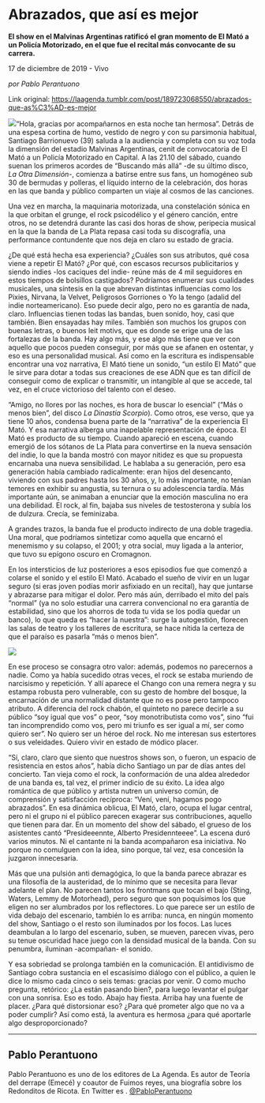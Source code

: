 # Abrazados, que así es mejor

**El show en el Malvinas Argentinas ratificó el gran momento de El Mató a un Policía Motorizado, en el que fue el recital más convocante de su carrera.**

17 de diciembre de 2019 - Vivo

_por Pablo Perantuono_

Link original: https://laagenda.tumblr.com/post/189723068550/abrazados-que-as%C3%AD-es-mejor

![](https://64.media.tumblr.com/536ee5a5b229197045a42d987d1279c1/1a9697745298926b-90/s500x750/c3ab3c4a4dde4368e50d77dacf664aa9639532bf.jpg)“Hola, gracias por acompañarnos en esta noche tan hermosa”. Detrás de una espesa cortina de humo, vestido de negro y con su parsimonia habitual, Santiago Barrionuevo (39) saluda a la audiencia y completa con su voz toda la dimensión del estadio Malvinas Argentinas, cenit de convocatoria de El Mató a un Policía Motorizado en Capital. A las 21.10 del sábado, cuando suenan los primeros acordes de “Buscando más allá” -de su último disco, *La Otra Dimensión*-, comienza a batirse entre sus fans, un homogéneo sub 30 de bermudas y polleras, el líquido interno de la celebración, dos horas en las que banda y público comparten un viaje al cosmos de las canciones. 

Una vez en marcha, la maquinaria motorizada, una constelación sónica en la que orbitan el grunge, el rock psicodélico y el género canción, entre otros, no se detendrá durante las casi dos horas de show, peripecia musical en la que la banda de La Plata repasa casi toda su discografía, una performance contundente que nos deja en claro su estado de gracia. 

¿De qué está hecha esa experiencia? ¿Cuáles son sus atributos, qué cosa viene a repetir El Mató? ¿Por qué, con escasos recursos publicitarios y siendo indies -los caciques del indie- reúne más de 4 mil seguidores en estos tiempos de bolsillos castigados? Podríamos enumerar sus cualidades musicales, una síntesis en la que abrevan distintas influencias como los Pixies, Nirvana, la Velvet, Peligrosos Gorriones o Yo la tengo (adalid del indie norteamericano). Eso puede decir algo, pero no es garantía de nada, claro. Influencias tienen todas las bandas, buen sonido, hoy, casi que también. Bien ensayadas hay miles. También son muchos los grupos con buenas letras, o buenos leit motivs, que es donde se erige una de las fortalezas de la banda. Hay algo más, y ese algo más tiene que ver con aquello que pocos pueden conseguir, por más que se afanen en ostentar, y eso es una personalidad musical. Así como en la escritura es indispensable encontrar una voz narrativa, El Mató tiene un sonido, “un estilo El Mató” que le sirve para dotar a todas sus creaciones de ese ADN que es tan difícil de conseguir como de explicar o transmitir, un intangible al que se accede, tal vez, en el cruce victorioso del talento con el deseo. 

“Amigo, no llores por las noches, es hora de buscar lo esencial” (“Más o menos bien”, del disco *La Dinastía Scorpio*). Como otros, ese verso, que ya tiene 10 años, condensa buena parte de la “narrativa” de la experiencia El Mató. Y esa narrativa alberga una inapelable representación de época. El Mató es producto de su tiempo. Cuando apareció en escena, cuando emergió de los sótanos de La Plata para convertirse en la nueva sensación del indie, lo que la banda mostró con mayor nitidez es que su propuesta encarnaba una nueva sensibilidad. Le hablaba a su generación, pero esa generación había cambiado radicalmente: eran hijos del desencanto, viviendo con sus padres hasta los 30 años, y, lo más importante, no tenían temores en exhibir su angustia, su ternura o su adolescencia tardía. Más importante aún, se animaban a enunciar que la emoción masculina no era una debilidad. El rock, al fin, bajaba sus niveles de testosterona y subía los de dulzura. Crecía, se feminizaba. 

A grandes trazos, la banda fue el producto indirecto de una doble tragedia. Una moral, que podríamos sintetizar como aquella que encarnó el menemismo y su colapso, el 2001; y otra social, muy ligada a la anterior, que tuvo su epígono oscuro en Cromagnon. 

En los intersticios de luz posteriores a esos episodios fue que comenzó a colarse el sonido y el estilo El Mató. Acabado el sueño de vivir en un lugar seguro (si eras joven podías morir asfixiado en un recital), hay que juntarse y abrazarse para mitigar el dolor. Pero más aún, derribado el mito del país “normal” (ya no solo estudiar una carrera convencional no era garantía de estabilidad, sino que los ahorros de toda tu vida se los podía quedar un banco), lo que queda es “hacer la nuestra”: surge la autogestión, florecen las salas de teatro y los talleres de escritura, se hace nítida la certeza de que el paraíso es pasarla “más o menos bien”. 

![](https://64.media.tumblr.com/536ee5a5b229197045a42d987d1279c1/1a9697745298926b-90/s500x750/c3ab3c4a4dde4368e50d77dacf664aa9639532bf.jpg)


En ese proceso se consagra otro valor: además, podemos no parecernos a nadie. Como ya había sucedido otras veces, el rock se estaba muriendo de narcisismo y repetición. Y allí aparece el Chango con una remera negra y su estampa robusta pero vulnerable, con su gesto de hombre del bosque, la encarnación de una normalidad distante que no es pose pero tampoco atributo.  A diferencia del rock chabón, el quinteto no parece decirle a su público “soy igual que vos” o peor, “soy monotributista como vos”, sino “fui tan incomprendido como vos, pero mi triunfo es ser igual a mí, ser como quiero ser”. No quiero ser un héroe del rock. No me interesan sus estertores o sus veleidades. Quiero vivir en estado de módico placer. 

“Sí, claro, claro que siento que nuestros shows son, o fueron, un espacio de resistencia en estos años”, había dicho Santiago un par de días antes del concierto. Tan vieja como el rock, la conformación de una aldea alrededor de una banda es, tal vez, el primer indicio de su éxito. La idea algo romántica de que público y artista nutren un universo común, de comprensión y satisfacción recíproca: “Vení, vení, hagamos pogo abrazados”. En esa dinámica oblicua, El Mató, claro, ocupa el lugar central, pero ni el grupo ni el público parecen exagerar sus contribuciones, aquello que tienen para dar. En un momento del show del sábado, el grueso de los asistentes cantó “Presideeennte, Alberto Presidennteeee”. La escena duró varios minutos. Ni el cantante ni la banda acompañaron esa iniciativa. No porque no comulguen con la idea, sino porque, tal vez, esa concesión la juzgaron innecesaria. 

Más que una pulsión anti demagógica, lo que la banda parece abrazar es una filosofía de la austeridad, de lo mínimo que se necesita para llevar adelante el plan. No parecen tantos los frontmans que tocan el bajo (Sting, Waters, Lemmy de Motorhead), pero seguro que son poquísimos los que eligen no ser alumbrados por los reflectores. Lo que parece ser un estilo de vida debajo del escenario, también lo es arriba: nunca, en ningún momento del show, Santiago o el resto son iluminados por los focos. Las luces deambulan a lo largo del escenario, suben, se mueven, parecen vivas, pero su tenue oscuridad hace juego con la densidad musical de la banda. Con su penumbra, iluminan -acompañan- el sonido. 

Y esa sobriedad se prolonga también en la comunicación. El antidivismo de Santiago cobra sustancia en el escasísimo diálogo con el público, a quien le dice lo mismo cada cinco o seis temas: gracias por venir. O como mucho pregunta, retórico: ¿La están pasando bien?, para luego levantar el pulgar con una sonrisa. Eso es todo. Abajo hay fiesta. Arriba hay una fuente de placer. ¿Para qué distorsionar eso? ¿Para qué prometer algo que no va a poder cumplir? Así como está, la aventura es hermosa ¿para qué aportarle algo desproporcionado?



---

 Pablo Perantuono
-----------------

 Pablo Perantuono es uno de los editores de La Agenda. Es autor de Teoría del derrape (Emecé) y coautor de Fuimos reyes, una biografía sobre los Redonditos de Ricota. En Twitter es . [@PabloPerantuono](https://twitter.com/PabloPerantuono) 

